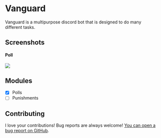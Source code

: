 # Vanguard

Vanguard is a multipurpose discord bot that is designed to do many different tasks.

## Screenshots

#### Poll
![](https://imgur.com/JzRHP3Z.png)

## Modules

- [x] Polls
- [ ] Punishments

## Contributing

I love your contributions! Bug reports are always welcome! [You can open a bug report on GitHub](https://github.com/ohate/vanguard/issues/new).
